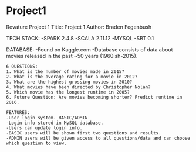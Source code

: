 # Project1
Revature Project 1
Title: Project 1
Author: Braden Fegenbush

  TECH STACK:
    -SPARK 2.4.8
    -SCALA 2.11.12
    -MYSQL
    -SBT 0.1

   DATABASE:
    -Found on Kaggle.com
    -Database consists of data about movies released in the past ~50 years (1960ish-2015).

    6 QUESTIONS:
    1. What is the number of movies made in 2015?
    2. What is the average rating for a movie in 2012?
    3. What are the highest grossing movies in 2010?
    4. What movies have been directed by Christopher Nolan?
    5. Which movie has the longest runtime in 2005?
    6. Future Question: Are movies becoming shorter? Predict runtime in 2016.

    FEATURES:
    -User login system. BASIC/ADMIN
    -Login info stored in MySQL database.
    -Users can update login info.
    -BASIC users will be shown first two questions and results.
    -ADMIN users will be given access to all questions/data and can choose which question to view.
